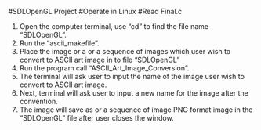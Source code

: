 #SDLOpenGL Project
#Operate in Linux 
#Read Final.c

1. Open the computer terminal, use “cd” to find the file name “SDLOpenGL”.
2. Run the “ascii_makefile”.
3. Place the image or a or a sequence of images which user wish to convert to ASCII art image in to file “SDLOpenGL”
4. Run the program call “ASCII_Art_Image_Conversion”.
5. The terminal will ask user to input the name of the image user wish to convert to ASCII art image.
6. Next, terminal will ask user to input a new name for the image after the convention.
7. The image will save as or a sequence of image PNG format image in the “SDLOpenGL” file after user closes the window.
